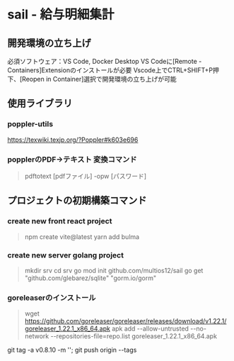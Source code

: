 # sail - 給与明細集計  


## 開発環境の立ち上げ
必須ソフトウェア：VS Code, Docker Desktop
VS Codeに[Remote - Containers]Extensionのインストールが必要
Vscode上でCTRL+SHIFT+P押下、[Reopen in Container]選択で開発環境の立ち上げが可能

## 使用ライブラリ
### poppler-utils
  https://texwiki.texjp.org/?Poppler#k603e696

### popplerのPDF→テキスト 変換コマンド
> pdftotext [pdfファイル] -opw [パスワード]

## プロジェクトの初期構築コマンド

### create new front react project
> npm create vite@latest 
> yarn add bulma

### create new server golang project
> mkdir srv
> cd srv
> go mod init github.com/multios12/sail
> go get "github.com/glebarez/sqlite" "gorm.io/gorm"

### goreleaserのインストール
>  wget https://github.com/goreleaser/goreleaser/releases/download/v1.22.1/goreleaser_1.22.1_x86_64.apk
>  apk add --allow-untrusted --no-network --repositories-file=repo.list goreleaser_1.22.1_x86_64.apk

git tag -a v0.8.10 -m ''; git push origin --tags